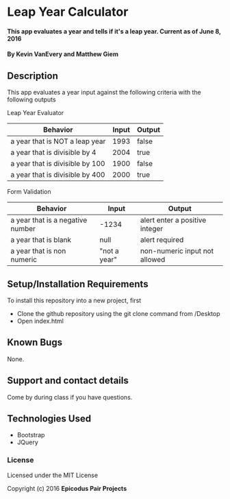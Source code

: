 # Leap Year Calculator

#### This app evaluates a year and tells if it's a leap year. Current as of June 8, 2016

#### By Kevin VanEvery and Matthew Giem

## Description

This app evaluates a year input against the following criteria with the following outputs

Leap Year Evaluator

|Behavior    |Input   |Output   |
|---|---|---|
|a year that is NOT a leap year   |1993   |false   |
|a year that is divisible by 4   |2004   |true   |
|a year that is divisible by 100   |1900   |false   |
|a year that is divisible by 400   |2000   |true   |

Form Validation

|Behavior    |Input   |Output   |
|---|---|---|
|a year that is a negative number   |-1234   |alert enter a positive integer   |
|a year that is blank   |null   |alert required   |
|a year that is non numeric   |"not a year"   |non-numeric input not allowed   |

## Setup/Installation Requirements

To install this repository into a new project, first

* Clone the github repository using the git clone command from /Desktop
* Open index.html

## Known Bugs

None.

## Support and contact details

Come by during class if you have questions.

## Technologies Used

* Bootstrap
* JQuery

### License

Licensed under the MIT License

Copyright (c) 2016 **Epicodus Pair Projects**
